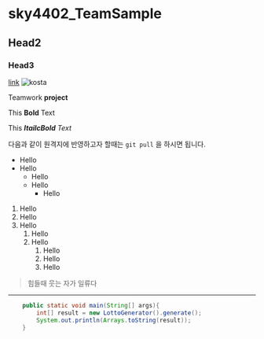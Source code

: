 # sky4402_TeamSample
## Head2

### Head3

[link](https://www.naver.com)
![kosta](http://edu2.kosta.or.kr/assets/images/kosta2.png)

Teamwork **project**

This **Bold** Text

This _**ItailcBold**_ _Text_

다음과 같이 원격지에 반영하고자 할때는 `git pull` 을 하시면 됩니다.

* Hello
* Hello
    * Hello
    * Hello
        * Hello

1. Hello
1. Hello
1. Hello
    1. Hello
    1. Hello
        1. Hello
        1. Hello
        1. Hello
        
> 힘들때 웃는 자가 일류다

***

```java
    public static void main(String[] args){
        int[] result = new LottoGenerator().generate();
        System.out.println(Arrays.toString(result));
    }
```
